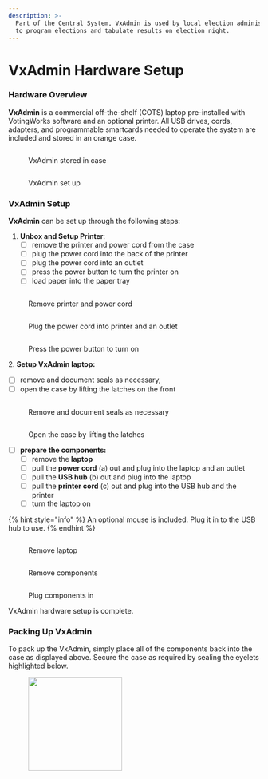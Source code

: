 ```yaml
---
description: >-
  Part of the Central System, VxAdmin is used by local election administrators
  to program elections and tabulate results on election night.
---
```


# VxAdmin Hardware Setup

### Hardware Overview

**VxAdmin** is a commercial off-the-shelf (COTS) laptop pre-installed with VotingWorks software and an optional printer. All USB drives, cords, adapters, and programmable smartcards needed to operate the system are included and stored in an orange case.

<div>

<figure><img src="../user-manual/.gitbook/assets/VxAdmin in case.png" alt=""><figcaption><p>VxAdmin stored in case</p></figcaption></figure>

 

<figure><img src="../user-manual/.gitbook/assets/VxAdmin setup.png" alt=""><figcaption><p>VxAdmin set up</p></figcaption></figure>

</div>

### **VxAdmin** Setup

**VxAdmin** can be set up through the following steps:

1. **Unbox and Setup Printer**:&#x20;
   * [ ] remove the printer and power cord from the case
   * [ ] plug the power cord into the back of the printer
   * [ ] plug the power cord into an outlet
   * [ ] press the power button to turn the printer on
   * [ ] load paper into the paper tray

<div>

<figure><img src="../user-manual/.gitbook/assets/printer case.png" alt=""><figcaption><p>Remove printer and power cord</p></figcaption></figure>

 

<figure><img src="../user-manual/.gitbook/assets/printer plug.png" alt=""><figcaption><p>Plug the power cord into printer and an outlet</p></figcaption></figure>

 

<figure><img src="../user-manual/.gitbook/assets/printer power.png" alt=""><figcaption><p>Press the power button to turn on</p></figcaption></figure>

</div>

2\. **Setup VxAdmin laptop:**

* [ ] remove and document seals as necessary,&#x20;
* [ ] open the case by lifting the latches on the front

<div>

<figure><img src="../user-manual/.gitbook/assets/VxAdmin case sealed.png" alt=""><figcaption><p>Remove and document seals as necessary</p></figcaption></figure>

 

<figure><img src="../user-manual/.gitbook/assets/VxAdmin case latches.png" alt=""><figcaption><p>Open the case by lifting the latches</p></figcaption></figure>

</div>

* [ ] **prepare the components:**
  * [ ] remove the **laptop**
  * [ ] pull the **power cord** (a) out and plug into the laptop and an outlet
  * [ ] pull the **USB hub** (b) out and plug into the laptop
  * [ ] pull the **printer cord** (c) out and plug into the USB hub and the printer
  * [ ] turn the laptop on

{% hint style="info" %}
An optional mouse is included.  Plug it in to the USB hub to use.
{% endhint %}

<div>

<figure><img src="../user-manual/.gitbook/assets/VxAdmin remove laptop.png" alt=""><figcaption><p>Remove laptop</p></figcaption></figure>

 

<figure><img src="../user-manual/.gitbook/assets/VxAdmin remove components.png" alt=""><figcaption><p>Remove components</p></figcaption></figure>

 

<figure><img src="../user-manual/.gitbook/assets/VxAdmin setup peripherals mapped.png" alt=""><figcaption><p>Plug components in</p></figcaption></figure>

</div>

VxAdmin hardware setup is complete.

### Packing Up VxAdmin

To pack up the VxAdmin, simply place all of the components back into the case as displayed above. Secure the case as required by sealing the eyelets highlighted below.

<figure><img src="../user-manual/.gitbook/assets/image (692).png" alt="" width="188"><figcaption></figcaption></figure>

